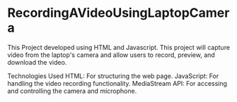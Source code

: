 # RecordingAVideoUsingLaptopCamera
This Project developed using HTML and Javascript.
This project will capture video from the laptop's camera and allow users to record, preview, and download the video.

Technologies Used
HTML: For structuring the web page.
JavaScript: For handling the video recording functionality.
MediaStream API: For accessing and controlling the camera and microphone.

